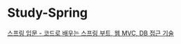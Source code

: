 # Study-Spring
[스프링 입문 - 코드로 배우는 스프링 부트, 웹 MVC, DB 접근 기술]("https://www.inflearn.com/course/%EC%8A%A4%ED%94%84%EB%A7%81-%EC%9E%85%EB%AC%B8-%EC%8A%A4%ED%94%84%EB%A7%81%EB%B6%80%ED%8A%B8/dashboard")
